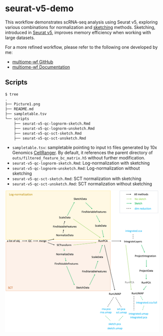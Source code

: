 # seurat-v5-demo

This workflow demonstrates scRNA-seq analysis using Seurat v5,
exploring various combinations for normalization and 
[sketching](https://www.sciencedirect.com/science/article/pii/S2405471219301528)
methods. Sketching, introduced in 
[Seurat v5](https://satijalab.org/seurat/), improves memory efficiency
when working with large datasets.

For a more refined workflow, please refer to the following one developed by me:

- [multiome-wf GitHub](https://github.com/NICHD-BSPC/multiome-wf)
- [multiome-wf Documentation](https://nichd-bspc.github.io/multiome-wf/)

## Scripts

```
$ tree
.
├── Picture1.png
├── README.md
├── sampletable.tsv
└── scripts
    ├── seurat-v5-qc-lognorm-sketch.Rmd
    ├── seurat-v5-qc-lognorm-unsketch.Rmd
    ├── seurat-v5-qc-sct-sketch.Rmd
    ├── seurat-v5-qc-sct-unsketch.Rmd
```

- `sampletable.tsv`: sampletable pointing to input `h5` files generated by 10x Genomics 
[CellRanger](https://www.10xgenomics.com/support/software/cell-ranger/latest). By default, 
it references the parent directory of `outs/filtered_feature_bc_matrix.h5` without 
further modification.
- `seurat-v5-qc-lognorm-sketch.Rmd`: Log-normalization with sketching
- `seurat-v5-qc-lognorm-unsketch.Rmd`: Log-normalization without sketching
- `seurat-v5-qc-sct-sketch.Rmd`: SCT normalization with sketching
- `seurat-v5-qc-sct-unsketch.Rmd`: SCT normalization without sketching

![scheme](Picture1.png)
